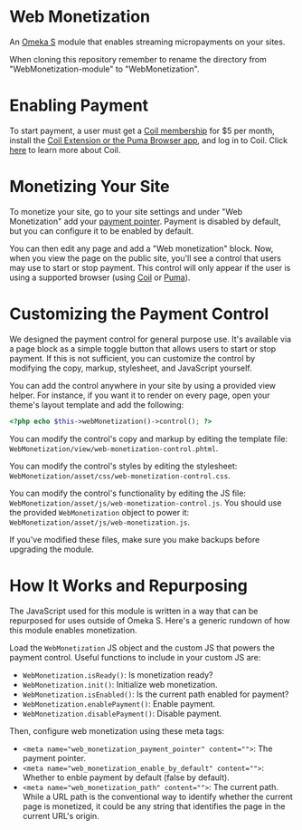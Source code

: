 # Web Monetization

An [Omeka S](https://omeka.org/s/) module that enables streaming micropayments on your sites.

When cloning this repository remember to rename the directory from "WebMonetization-module" to "WebMonetization".

# Enabling Payment

To start payment, a user must get a [Coil membership](https://coil.com/) for $5 per month, install the [Coil Extension or the Puma Browser app](https://help.coil.com/docs/membership/coil-extension/), and log in to Coil. Click [here](https://coil.com/about) to learn more about Coil.

# Monetizing Your Site

To monetize your site, go to your site settings and under "Web Monetization" add your [payment pointer](https://webmonetization.org/docs/ilp-wallets/). Payment is disabled by default, but you can configure it to be enabled by default.

You can then edit any page and add a "Web monetization" block. Now, when you view the page on the public site, you'll see a control that users may use to start or stop payment. This control will only appear if the user is using a supported browser (using [Coil](https://coil.com/) or [Puma](https://www.pumabrowser.com/)).

# Customizing the Payment Control

We designed the payment control for general purpose use. It's available via a page block as a simple toggle button that allows users to start or stop payment. If this is not sufficient, you can customize the control by modifying the copy, markup, stylesheet, and JavaScript yourself.

You can add the control anywhere in your site by using a provided view helper. For instance, if you want it to render on every page, open your theme's layout template and add the following:

```php
<?php echo $this->webMonetization()->control(); ?>
```

You can modify the control's copy and markup by editing the template file: `WebMonetization/view/web-monetization-control.phtml`.

You can modify the control's styles by editing the stylesheet: `WebMonetization/asset/css/web-monetization-control.css`.

You can modify the control's functionality by editing the JS file: `WebMonetization/asset/js/web-monetization-control.js`. You should use the provided `WebMonetization` object to power it: `WebMonetization/asset/js/web-monetization.js`.

If you've modified these files, make sure you make backups before upgrading the module.

# How It Works and Repurposing

The JavaScript used for this module is written in a way that can be repurposed for uses outside of Omeka S. Here's a generic rundown of how this module enables monetization.

Load the `WebMonetization` JS object and the custom JS that powers the payment control. Useful functions to include in your custom JS are:

- `WebMonetization.isReady()`: Is monetization ready?
- `WebMonetization.init()`: Initialize web monetization.
- `WebMonetization.isEnabled()`: Is the current path enabled for payment?
- `WebMonetization.enablePayment()`: Enable payment.
- `WebMonetization.disablePayment()`: Disable payment.

Then, configure web monetization using these meta tags:

- `<meta name="web_monetization_payment_pointer" content="">`: The payment pointer.
- `<meta name="web_monetization_enable_by_default" content="">`: Whether to enble payment by default (false by default).
- `<meta name="web_monetization_path" content="">`: The current path. While a URL path is the conventional way to identify whether the current page is monetized, it could be any string that identifies the page in the current URL's origin.

